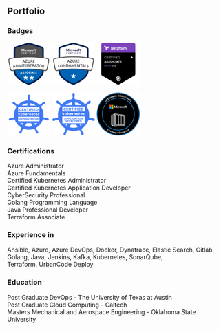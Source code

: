 ## Portfolio

### Badges
<img src="images/azure-administrator.png?raw=true" width="100" height="100"/> <img src="images/azure-fundamentals.png?raw=true" width="100" height="100"/> <img src="images/terraform.png?raw=true" width="100" height="100"/> 

<img src="images/cka.png?raw=true" width="100" height="100"/>   <img src="images/ckad.png?raw=true" width="100" height="100"/> <img src="images/containers.png?raw=true" width="100" height="100"/>   

### Certifications

Azure Administrator<br>
Azure Fundamentals<br>
Certified Kubernetes Administrator<br>
Certified Kubernetes Application Developer<br>
CyberSecurity Professional<br>
Golang Programming Language<br>
Java Professional Developer<br>
Terraform Associate<br>

### Experience in
Ansible,
Azure, 
Azure DevOps, 
Docker, 
Dynatrace, 
Elastic Search,
Gitlab, 
Golang, 
Java, 
Jenkins, 
Kafka, 
Kubernetes,
SonarQube,  
Terraform, 
UrbanCode Deploy

### Education
Post Graduate DevOps - The University of Texas at Austin<br>
Post Graduate Cloud Computing - Caltech<br>
Masters Mechanical and Aerospace Engineering - Oklahoma State University<br>

